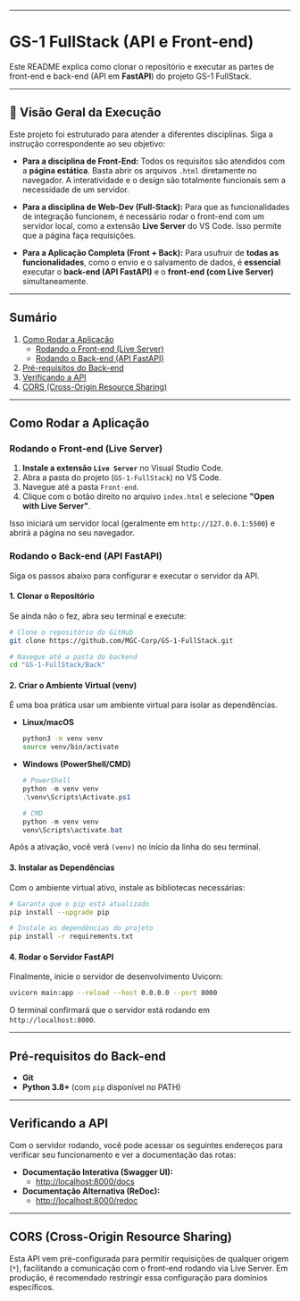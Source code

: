 -----

# GS-1 FullStack (API e Front-end)

Este README explica como clonar o repositório e executar as partes de front-end e back-end (API em **FastAPI**) do projeto GS-1 FullStack.

-----

## 🚀 Visão Geral da Execução

Este projeto foi estruturado para atender a diferentes disciplinas. Siga a instrução correspondente ao seu objetivo:

  * **Para a disciplina de Front-End:**
    Todos os requisitos são atendidos com a **página estática**. Basta abrir os arquivos `.html` diretamente no navegador. A interatividade e o design são totalmente funcionais sem a necessidade de um servidor.

  * **Para a disciplina de Web-Dev (Full-Stack):**
    Para que as funcionalidades de integração funcionem, é necessário rodar o front-end com um servidor local, como a extensão **Live Server** do VS Code. Isso permite que a página faça requisições.

  * **Para a Aplicação Completa (Front + Back):**
    Para usufruir de **todas as funcionalidades**, como o envio e o salvamento de dados, é **essencial** executar o **back-end (API FastAPI)** e o **front-end (com Live Server)** simultaneamente.

-----

## Sumário

1.  [Como Rodar a Aplicação](https://www.google.com/search?q=%23como-rodar-a-aplica%C3%A7%C3%A3o)
      - [Rodando o Front-end (Live Server)](https://www.google.com/search?q=%23rodando-o-front-end-live-server)
      - [Rodando o Back-end (API FastAPI)](https://www.google.com/search?q=%23rodando-o-back-end-api-fastapi)
2.  [Pré-requisitos do Back-end](https://www.google.com/search?q=%23pr%C3%A9-requisitos-do-back-end)
3.  [Verificando a API](https://www.google.com/search?q=%23verificando-a-api)
4.  [CORS (Cross-Origin Resource Sharing)](https://www.google.com/search?q=%23cors-cross-origin-resource-sharing)

-----

## Como Rodar a Aplicação

### Rodando o Front-end (Live Server)

1.  **Instale a extensão `Live Server`** no Visual Studio Code.
2.  Abra a pasta do projeto (`GS-1-FullStack`) no VS Code.
3.  Navegue até a pasta `Front-end`.
4.  Clique com o botão direito no arquivo `index.html` e selecione **"Open with Live Server"**.

Isso iniciará um servidor local (geralmente em `http://127.0.0.1:5500`) e abrirá a página no seu navegador.

### Rodando o Back-end (API FastAPI)

Siga os passos abaixo para configurar e executar o servidor da API.

#### 1\. Clonar o Repositório

Se ainda não o fez, abra seu terminal e execute:

```bash
# Clone o repositório do GitHub
git clone https://github.com/MGC-Corp/GS-1-FullStack.git

# Navegue até a pasta do backend
cd "GS-1-FullStack/Back"
```

#### 2\. Criar o Ambiente Virtual (venv)

É uma boa prática usar um ambiente virtual para isolar as dependências.

  * **Linux/macOS**
    ```bash
    python3 -m venv venv
    source venv/bin/activate
    ```
  * **Windows (PowerShell/CMD)**
    ```powershell
    # PowerShell
    python -m venv venv
    .\venv\Scripts\Activate.ps1

    # CMD
    python -m venv venv
    venv\Scripts\activate.bat
    ```

Após a ativação, você verá `(venv)` no início da linha do seu terminal.

#### 3\. Instalar as Dependências

Com o ambiente virtual ativo, instale as bibliotecas necessárias:

```bash
# Garanta que o pip está atualizado
pip install --upgrade pip

# Instale as dependências do projeto
pip install -r requirements.txt
```

#### 4\. Rodar o Servidor FastAPI

Finalmente, inicie o servidor de desenvolvimento Uvicorn:

```bash
uvicorn main:app --reload --host 0.0.0.0 --port 8000
```

O terminal confirmará que o servidor está rodando em `http://localhost:8000`.

-----

## Pré-requisitos do Back-end

  - **Git**
  - **Python 3.8+** (com `pip` disponível no PATH)

-----

## Verificando a API

Com o servidor rodando, você pode acessar os seguintes endereços para verificar seu funcionamento e ver a documentação das rotas:

  - **Documentação Interativa (Swagger UI):**
      - [http://localhost:8000/docs](https://www.google.com/search?q=http://localhost:8000/docs)
  - **Documentação Alternativa (ReDoc):**
      - [http://localhost:8000/redoc](https://www.google.com/search?q=http://localhost:8000/redoc)

-----

## CORS (Cross-Origin Resource Sharing)

Esta API vem pré-configurada para permitir requisições de qualquer origem (`*`), facilitando a comunicação com o front-end rodando via Live Server. Em produção, é recomendado restringir essa configuração para domínios específicos.
